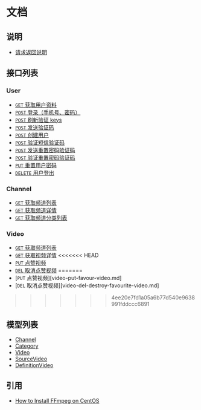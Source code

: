 # 文档

## 说明

* [请求返回说明](./response-format.md)

## 接口列表

### User

* [`GET` 获取用户资料][user-get-personal-profile]
* [`POST` 登录（手机号、密码）][user-post-login]
* [`POST` 刷新验证 keys][user-post-refresh-keys]
* [`POST` 发送验证码][user-post-create-verify-code]
* [`POST` 创建用户][user-post-create-user]
* [`POST` 验证短信验证码][user-post-validate-code]
* [`POST` 发送重置密码验证码][user-post-create-reset-password-verify-code]
* [`POST` 验证重置密码验证码][user-post-validate-reset-password-code]
* [`PUT` 重置用户密码][user-put-reset-password]
* [`DELETE` 用户登出][user-delete-logout]

### Channel

* [`GET` 获取频道列表][channel-get-fetch-channel-list]
* [`GET` 获取频道详情][channel-get-fetch-channel-profile]
* [`GET` 获取频道分类列表][channel-get-fetch-channel-category-list]

### Video

* [`GET` 获取频道列表][video-get-fetch-video-list]
* [`GET` 获取视频详情][video-get-fetch-video-profile]
<<<<<<< HEAD
* [`PUT` 点赞视频][video-put-favour-video]
* [`DEL` 取消点赞视频][video-del-destroy-favourite-video]
=======
* [`PUT` 点赞视频][video-put-favour-video.md]
* [`DEL` 取消点赞视频][video-del-destroy-favourite-video.md]
>>>>>>> 4ee20e7fd1a05a6b77d540e9638991fddccc6891

## 模型列表

* [Channel][channel-model]
* [Category][category-model]
* [Video][video-model]
* [SourceVideo][source-video-model]
* [DefinitionVideo][definition-video-model]

## 引用

* [How to Install FFmpeg on CentOS](https://www.vultr.com/docs/how-to-install-ffmpeg-on-centos)

[user-get-personal-profile]: ./api/user/get.personal-profile.md
[user-post-login]: ./api/user/post.login.md
[user-post-refresh-keys]: ./api/user/post.refresh-keys.md
[user-post-create-verify-code]: ./api/user/post.create-verify-code.md
[user-post-create-user]: ./api/user/post.create-user.md
[user-post-validate-code]: ./api/user/post.validate-code.md
[user-post-create-reset-password-verify-code]: ./api/user/post.create-reset-password-verify-code.md
[user-post-validate-reset-password-code]: ./api/user/post.validate-reset-password-code.md
[user-put-reset-password]: ./api/user/put.reset-password.md
[user-delete-logout]: ./api/user/delete.logout.md

[channel-get-fetch-channel-list]: ./api/channel/get.fetch-channel-list.md
[channel-get-fetch-channel-profile]: ./api/channel/get.fetch-channel-profile.md
[channel-get-fetch-channel-category-list]: ./api/channel/get.fetch-channel-category-list.md

[video-get-fetch-video-list]: ./api/video/get.fetch-video-list.md
[video-get-fetch-video-profile]: ./api/video/get.fetch-video-profile.md
[video-put-favour-video]: ./api/video/put.favour-video.md
[video-del-destroy-favourite-video]: ./api/video/del.destroy-favourite-video.md

[channel-model]: ./models/channel.md
[category-model]: ./models/category.md
[video-model]: ./models/video.md
[source-video-model]: ./models/source-video.md
[definition-video-model]: ./models/definition-video.md
